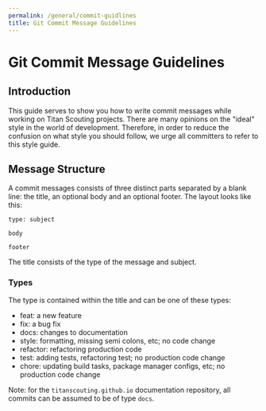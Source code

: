```yaml
---
permalink: /general/commit-guidlines
title: Git Commit Message Guidelines
---
```


# Git Commit Message Guidelines

## Introduction 
This guide serves to show you how to write commit messages while working on Titan Scouting projects. There are many opinions on the "ideal" style in the world of development. Therefore, in order to reduce the confusion on what style you should follow, we urge all committers to refer to this style guide.

## Message Structure
A commit messages consists of three distinct parts separated by a blank line: the title, an optional body and an optional footer. The layout looks like this:

```
type: subject

body

footer
```
The title consists of the type of the message and subject.

### Types
The type is contained within the title and can be one of these types:
* feat: a new feature
* fix: a bug fix
* docs: changes to documentation
* style: formatting, missing semi colons, etc; no code change
* refactor: refactoring production code
* test: adding tests, refactoring test; no production code change
* chore: updating build tasks, package manager configs, etc; no production code change

Note: for the `titanscouting.github.io` documentation repository, all commits can be assumed to be of type `docs`.